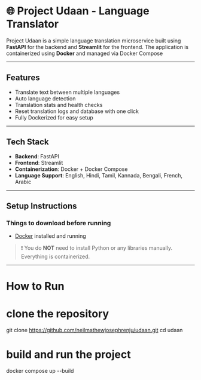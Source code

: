 # 🌐 Project Udaan - Language Translator

Project Udaan is a simple language translation microservice built using **FastAPI** for the backend and **Streamlit** for the frontend. The application is containerized using **Docker** and managed via Docker Compose

----------------------------------------------------------

## Features

- Translate text between multiple languages
- Auto language detection
- Translation stats and health checks
- Reset translation logs and database with one click
- Fully Dockerized for easy setup

----------------------------------------------------------

## Tech Stack

- **Backend**: FastAPI
- **Frontend**: Streamlit
- **Containerization**: Docker + Docker Compose
- **Language Support**: English, Hindi, Tamil, Kannada, Bengali, French, Arabic

----------------------------------------------------------

## Setup Instructions

### Things to download before running

- [Docker](https://www.docker.com/products/docker-desktop) installed and running

> ❗ You do **NOT** need to install Python or any libraries manually. Everything is containerized.

----------------------------------------------------------

# How to Run


# clone the repository
git clone https://github.com/neilmathewjosephrenju/udaan.git
cd udaan

# build and run the project
docker compose up --build
